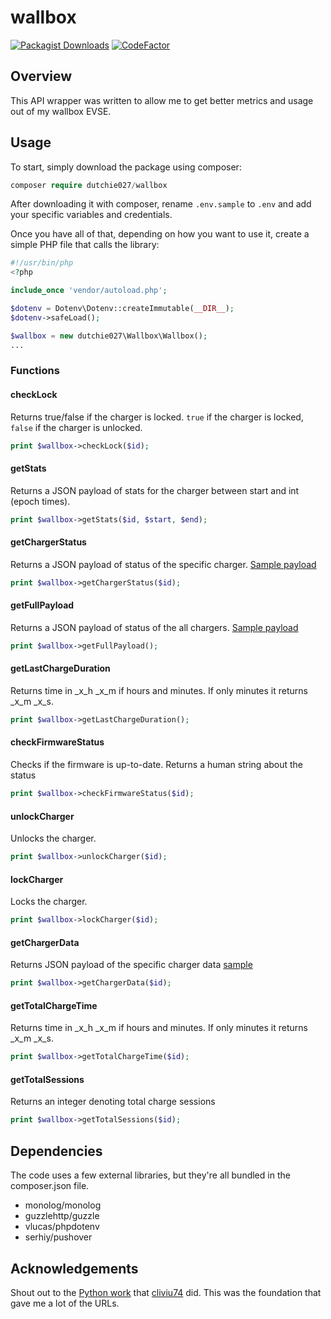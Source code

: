# wallbox

[![Packagist Downloads](https://img.shields.io/packagist/dm/dutchie027/wallbox)](https://packagist.org/packages/dutchie027/wallbox)
[![CodeFactor](https://www.codefactor.io/repository/github/dutchie027/wallbox/badge)](https://www.codefactor.io/repository/github/dutchie027/wallbox)


## Overview
This API wrapper was written to allow me to get better metrics and usage out of my wallbox EVSE.

## Usage
To start, simply download the package using composer:

```php
composer require dutchie027/wallbox
```

After downloading it with composer, rename `.env.sample` to `.env` and add your specific variables and credentials.

Once you have all of that, depending on how you want to use it, create a simple PHP file that calls the library:

```php
#!/usr/bin/php
<?php

include_once 'vendor/autoload.php';

$dotenv = Dotenv\Dotenv::createImmutable(__DIR__);
$dotenv->safeLoad();

$wallbox = new dutchie027\Wallbox\Wallbox();
...
```
### Functions

#### checkLock

Returns true/false if the charger is locked. `true` if the charger is locked, `false` if the charger is unlocked.

```php
print $wallbox->checkLock($id);
```

#### getStats

Returns a JSON payload of stats for the charger between start and int (epoch times).

```php
print $wallbox->getStats($id, $start, $end);
```

#### getChargerStatus

Returns a JSON payload of status of the specific charger. [Sample payload](snippets/getChargerStatus.txt)

```php
print $wallbox->getChargerStatus($id);
```

#### getFullPayload

Returns a JSON payload of status of the all chargers. [Sample payload](snippets/getFullPayload.txt)

```php
print $wallbox->getFullPayload();
```

#### getLastChargeDuration

Returns time in _x_h _x_m if hours and minutes. If only minutes it returns _x_m _x_s.

```php
print $wallbox->getLastChargeDuration();
```

#### checkFirmwareStatus

Checks if the firmware is up-to-date. Returns a human string about the status

```php
print $wallbox->checkFirmwareStatus($id);
```

#### unlockCharger

Unlocks the charger.

```php
print $wallbox->unlockCharger($id);
```

#### lockCharger

Locks the charger.

```php
print $wallbox->lockCharger($id);
```

#### getChargerData

Returns JSON payload of the specific charger data [sample](snippets/getChargerData.txt)

```php
print $wallbox->getChargerData($id);
```

#### getTotalChargeTime

Returns time in _x_h _x_m if hours and minutes. If only minutes it returns _x_m _x_s.

```php
print $wallbox->getTotalChargeTime($id);
```

#### getTotalSessions

Returns an integer denoting total charge sessions

```php
print $wallbox->getTotalSessions($id);
```

## Dependencies
The code uses a few external libraries, but they're all bundled in the composer.json file.

* monolog/monolog
* guzzlehttp/guzzle
* vlucas/phpdotenv
* serhiy/pushover

## Acknowledgements
Shout out to the [Python work](https://github.com/cliviu74/wallbox) that [cliviu74](https://github.com/cliviu74) did. This was the foundation that gave me a lot of the URLs.
